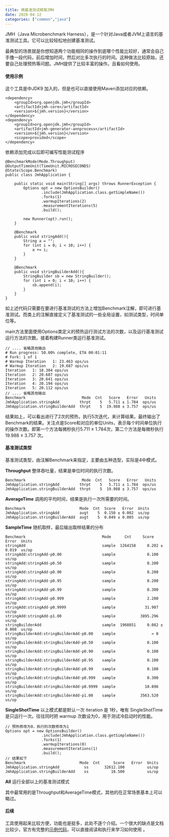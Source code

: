 ```yaml
---
title: 微基准测试框架JMH
date: 2020-04-12
categories: ["common","java"]
---
```


JMH（Java Microbenchmark Harness），是一个针对Java或者JVM上语言的基准测试工具。它可以比较轻松地创建基准测试。<!--more-->

最典型的场景就是你想知道两个功能相同的操作到底哪个性能比较好，通常会自己手撸一段代码，前后增加时间，然后对比多次执行的时间。这种做法比较原始，还要自己处理预热等问题。JMH提供了比较丰富的操作。且看如何使用。

#### 使用示例

这个工具是中JDK9 加入的，但是也可以直接使用Maven添加对应的依赖。

```
<dependency>
    <groupId>org.openjdk.jmh</groupId>
    <artifactId>jmh-core</artifactId>
    <version>${jmh.version}</version>
</dependency>
<dependency>
    <groupId>org.openjdk.jmh</groupId>
    <artifactId>jmh-generator-annprocess</artifactId>
    <version>${jmh.version}</version>
    <scope>provided</scope>
</dependency>
```

依赖添加完成以后即可编写性能测试程序

```
@BenchmarkMode(Mode.Throughput)
@OutputTimeUnit(TimeUnit.MICROSECONDS)
@State(Scope.Benchmark)
public class JmhApplication {

    public static void main(String[] args) throws RunnerException {
        Options opt = new OptionsBuilder()
                .include(JmhApplication.class.getSimpleName())
                .forks(1)
                .warmupIterations(2)
                .measurementIterations(5)
                .build();

        new Runner(opt).run();
    }

    @Benchmark
    public void stringAdd(){
        String a = "";
        for (int i = 0; i < 10; i++) {
            a += i;
        }
    }

    @Benchmark
    public void stringBuilderAdd(){
        StringBuilder sb = new StringBuilder();
        for (int i = 0; i < 10; i++) {
            sb.append(i);
        }
    }
}
```

如上述代码只需要在要进行基准测试的方法上增加Benchmark注解，即可进行基准测试。而类上的注解直接定义了基准测试的一些全局设置，如测试类型，时间单位等。

main方法里面使用Options类定义的预热运行测试方法的次数，以及运行基准测试运行方法的次数。接着构建Runner类运行基准测试。

```
// .... 省略其他输出
# Run progress: 50.00% complete, ETA 00:01:11
# Fork: 1 of 1
# Warmup Iteration   1: 23.463 ops/us
# Warmup Iteration   2: 19.687 ops/us
Iteration   1: 18.304 ops/us
Iteration   2: 20.687 ops/us
Iteration   3: 20.641 ops/us
Iteration   4: 20.194 ops/us
Iteration   5: 20.112 ops/us
// .... 省略其他输出
Benchmark                         Mode  Cnt   Score   Error   Units
JmhApplication.stringAdd         thrpt    5   5.711 ± 1.784  ops/us
JmhApplication.stringBuilderAdd  thrpt    5  19.988 ± 3.757  ops/us
```

结果如上，可以看出进行了2次的预热，执行5次迭代，来计算结果。最终输出了Benchmark的结果。关注点是Score和对应的单位Units，表示每个时间单位执行的操作次数。即第一个方法每微秒执行5.711 ± 1.784次，第二个方法是每微秒执行19.988 ± 3.757 次。

#### 基准测试类型

基准测试类型，由注解Benchmark来指定，主要由五种选型，实际是4中模式。

**Throughput** 整体吞吐量，结果是单位时间的执行次数。

```
Benchmark                         Mode  Cnt   Score   Error   Units
JmhApplication.stringAdd         thrpt    5   5.711 ± 1.784  ops/us
JmhApplication.stringBuilderAdd  thrpt    5  19.988 ± 3.757  ops/us
```

**AverageTime**  调用的平均时间，结果是执行一次所需要的时间。

```
Benchmark                        Mode  Cnt  Score   Error  Units
JmhApplication.stringAdd         avgt    5  0.150 ± 0.002  us/op
JmhApplication.stringBuilderAdd  avgt    5  0.049 ± 0.005  us/op
```

**SampleTime**  随机取样，最后输出取样结果的分布

```
Benchmark                                  Mode      Cnt     Score   Error  Units
stringAdd                                  sample  1264158     0.202 ± 0.019  us/op
stringAdd:stringAdd·p0.00                  sample              0.100          us/op
stringAdd:stringAdd·p0.50                  sample              0.200          us/op
stringAdd:stringAdd·p0.90                  sample              0.200          us/op
stringAdd:stringAdd·p0.95                  sample              0.200          us/op
stringAdd:stringAdd·p0.99                  sample              0.300          us/op
stringAdd:stringAdd·p0.999                 sample              2.200          us/op
stringAdd:stringAdd·p0.9999                sample             31.907          us/op
stringAdd:stringAdd·p1.00                  sample           3895.296          us/op
stringBuilderAdd                           sample  1968851     0.082 ± 0.008  us/op
stringBuilderAdd:stringBuilderAdd·p0.00    sample                ≈ 0          us/op
stringBuilderAdd:stringBuilderAdd·p0.50    sample              0.100          us/op
stringBuilderAdd:stringBuilderAdd·p0.90    sample              0.100          us/op
stringBuilderAdd:stringBuilderAdd·p0.95    sample              0.100          us/op
stringBuilderAdd:stringBuilderAdd·p0.99    sample              0.100          us/op
stringBuilderAdd:stringBuilderAdd·p0.999   sample              0.300          us/op
stringBuilderAdd:stringBuilderAdd·p0.9999  sample             10.896          us/op
stringBuilderAdd:stringBuilderAdd·p1.00    sample           3563.520          us/op
```

**SingleShotTime**  以上模式都是默认一次 iteration 是 1秒，唯有 SingleShotTime 是只运行一次。往往同时把 warmup 次数设为0，用于测试冷启动时的性能。

```
// 预热修改为0，执行的次数修改为1
Options opt = new OptionsBuilder()
                .include(JmhApplication.class.getSimpleName())
                .forks(1)
                .warmupIterations(0)
                .measurementIterations(1)
                .build();
// 结果如下
Benchmark                        Mode  Cnt      Score   Error  Units
JmhApplication.stringAdd           ss       32612.100          us/op
JmhApplication.stringBuilderAdd    ss          18.500          us/op
```

**All** 运行全部以上的基准测试模式

其中最常用的是Throughput和AverageTime模式，其他的在正常场景基本上可以略过。

#### 后续

工具使用起来比较方便，功能也是挺多，此处不逐个介绍。一个很大的缺点是文档比较少，官方有完整的[示例代码](https://hg.openjdk.java.net/code-tools/jmh/file/tip/jmh-samples/src/main/java/org/openjdk/jmh/samples/)，可以直接阅读和执行来学习如何使用 。